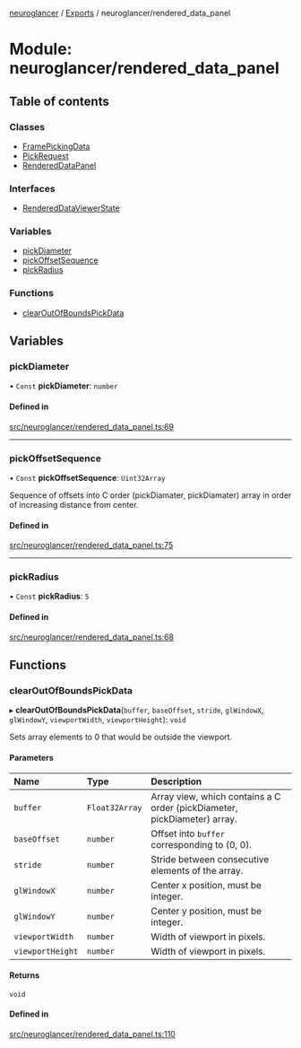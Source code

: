[neuroglancer](../README.md) / [Exports](../modules.md) / neuroglancer/rendered\_data\_panel

# Module: neuroglancer/rendered\_data\_panel

## Table of contents

### Classes

- [FramePickingData](../classes/neuroglancer_rendered_data_panel.FramePickingData.md)
- [PickRequest](../classes/neuroglancer_rendered_data_panel.PickRequest.md)
- [RenderedDataPanel](../classes/neuroglancer_rendered_data_panel.RenderedDataPanel.md)

### Interfaces

- [RenderedDataViewerState](../interfaces/neuroglancer_rendered_data_panel.RenderedDataViewerState.md)

### Variables

- [pickDiameter](neuroglancer_rendered_data_panel.md#pickdiameter)
- [pickOffsetSequence](neuroglancer_rendered_data_panel.md#pickoffsetsequence)
- [pickRadius](neuroglancer_rendered_data_panel.md#pickradius)

### Functions

- [clearOutOfBoundsPickData](neuroglancer_rendered_data_panel.md#clearoutofboundspickdata)

## Variables

### pickDiameter

• `Const` **pickDiameter**: `number`

#### Defined in

[src/neuroglancer/rendered_data_panel.ts:69](https://github.com/ActiveBrainAtlas2/neuroglancer/blob/91617476/src/neuroglancer/rendered_data_panel.ts#L69)

___

### pickOffsetSequence

• `Const` **pickOffsetSequence**: `Uint32Array`

Sequence of offsets into C order (pickDiamater, pickDiamater) array in order of increasing
distance from center.

#### Defined in

[src/neuroglancer/rendered_data_panel.ts:75](https://github.com/ActiveBrainAtlas2/neuroglancer/blob/91617476/src/neuroglancer/rendered_data_panel.ts#L75)

___

### pickRadius

• `Const` **pickRadius**: ``5``

#### Defined in

[src/neuroglancer/rendered_data_panel.ts:68](https://github.com/ActiveBrainAtlas2/neuroglancer/blob/91617476/src/neuroglancer/rendered_data_panel.ts#L68)

## Functions

### clearOutOfBoundsPickData

▸ **clearOutOfBoundsPickData**(`buffer`, `baseOffset`, `stride`, `glWindowX`, `glWindowY`, `viewportWidth`, `viewportHeight`): `void`

Sets array elements to 0 that would be outside the viewport.

#### Parameters

| Name | Type | Description |
| :------ | :------ | :------ |
| `buffer` | `Float32Array` | Array view, which contains a C order (pickDiameter, pickDiameter) array. |
| `baseOffset` | `number` | Offset into `buffer` corresponding to (0, 0). |
| `stride` | `number` | Stride between consecutive elements of the array. |
| `glWindowX` | `number` | Center x position, must be integer. |
| `glWindowY` | `number` | Center y position, must be integer. |
| `viewportWidth` | `number` | Width of viewport in pixels. |
| `viewportHeight` | `number` | Width of viewport in pixels. |

#### Returns

`void`

#### Defined in

[src/neuroglancer/rendered_data_panel.ts:110](https://github.com/ActiveBrainAtlas2/neuroglancer/blob/91617476/src/neuroglancer/rendered_data_panel.ts#L110)
